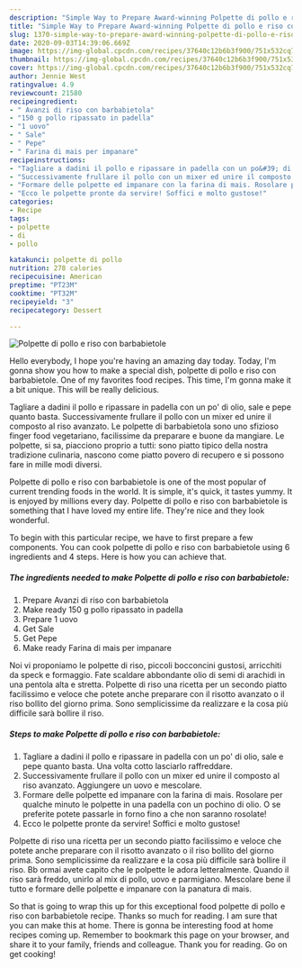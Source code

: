 ```yaml
---
description: "Simple Way to Prepare Award-winning Polpette di pollo e riso con barbabietole"
title: "Simple Way to Prepare Award-winning Polpette di pollo e riso con barbabietole"
slug: 1370-simple-way-to-prepare-award-winning-polpette-di-pollo-e-riso-con-barbabietole
date: 2020-09-03T14:39:06.669Z
image: https://img-global.cpcdn.com/recipes/37640c12b6b3f900/751x532cq70/polpette-di-pollo-e-riso-con-barbabietole-recipe-main-photo.jpg
thumbnail: https://img-global.cpcdn.com/recipes/37640c12b6b3f900/751x532cq70/polpette-di-pollo-e-riso-con-barbabietole-recipe-main-photo.jpg
cover: https://img-global.cpcdn.com/recipes/37640c12b6b3f900/751x532cq70/polpette-di-pollo-e-riso-con-barbabietole-recipe-main-photo.jpg
author: Jennie West
ratingvalue: 4.9
reviewcount: 21580
recipeingredient:
- " Avanzi di riso con barbabietola"
- "150 g pollo ripassato in padella"
- "1 uovo"
- " Sale"
- " Pepe"
- " Farina di mais per impanare"
recipeinstructions:
- "Tagliare a dadini il pollo e ripassare in padella con un po&#39; di olio, sale e pepe quanto basta. Una volta cotto lasciarlo raffreddare."
- "Successivamente frullare il pollo con un mixer ed unire il composto al riso avanzato. Aggiungere un uovo e mescolare."
- "Formare delle polpette ed impanare con la farina di mais. Rosolare per qualche minuto le polpette in una padella con un pochino di olio. O se preferite potete passarle in forno fino a che non saranno rosolate!"
- "Ecco le polpette pronte da servire! Soffici e molto gustose!"
categories:
- Recipe
tags:
- polpette
- di
- pollo

katakunci: polpette di pollo 
nutrition: 278 calories
recipecuisine: American
preptime: "PT23M"
cooktime: "PT32M"
recipeyield: "3"
recipecategory: Dessert

---
```



![Polpette di pollo e riso con barbabietole](https://img-global.cpcdn.com/recipes/37640c12b6b3f900/751x532cq70/polpette-di-pollo-e-riso-con-barbabietole-recipe-main-photo.jpg)

Hello everybody, I hope you're having an amazing day today. Today, I'm gonna show you how to make a special dish, polpette di pollo e riso con barbabietole. One of my favorites food recipes. This time, I'm gonna make it a bit unique. This will be really delicious.

Tagliare a dadini il pollo e ripassare in padella con un po&#39; di olio, sale e pepe quanto basta. Successivamente frullare il pollo con un mixer ed unire il composto al riso avanzato. Le polpette di barbabietola sono uno sfizioso finger food vegetariano, facilissime da preparare e buone da mangiare. Le polpette, si sa, piacciono proprio a tutti: sono piatto tipico della nostra tradizione culinaria, nascono come piatto povero di recupero e si possono fare in mille modi diversi.

Polpette di pollo e riso con barbabietole is one of the most popular of current trending foods in the world. It is simple, it's quick, it tastes yummy. It is enjoyed by millions every day. Polpette di pollo e riso con barbabietole is something that I have loved my entire life. They're nice and they look wonderful.


To begin with this particular recipe, we have to first prepare a few components. You can cook polpette di pollo e riso con barbabietole using 6 ingredients and 4 steps. Here is how you can achieve that.

<!--inarticleads1-->

##### The ingredients needed to make Polpette di pollo e riso con barbabietole:

1. Prepare  Avanzi di riso con barbabietola
1. Make ready 150 g pollo ripassato in padella
1. Prepare 1 uovo
1. Get  Sale
1. Get  Pepe
1. Make ready  Farina di mais per impanare


Noi vi proponiamo le polpette di riso, piccoli bocconcini gustosi, arricchiti da speck e formaggio. Fate scaldare abbondante olio di semi di arachidi in una pentola alta e stretta. Polpette di riso una ricetta per un secondo piatto facilissimo e veloce che potete anche preparare con il risotto avanzato o il riso bollito del giorno prima. Sono semplicissime da realizzare e la cosa più difficile sarà bollire il riso. 

<!--inarticleads2-->

##### Steps to make Polpette di pollo e riso con barbabietole:

1. Tagliare a dadini il pollo e ripassare in padella con un po&#39; di olio, sale e pepe quanto basta. Una volta cotto lasciarlo raffreddare.
1. Successivamente frullare il pollo con un mixer ed unire il composto al riso avanzato. Aggiungere un uovo e mescolare.
1. Formare delle polpette ed impanare con la farina di mais. Rosolare per qualche minuto le polpette in una padella con un pochino di olio. O se preferite potete passarle in forno fino a che non saranno rosolate!
1. Ecco le polpette pronte da servire! Soffici e molto gustose!


Polpette di riso una ricetta per un secondo piatto facilissimo e veloce che potete anche preparare con il risotto avanzato o il riso bollito del giorno prima. Sono semplicissime da realizzare e la cosa più difficile sarà bollire il riso. Bb ormai avete capito che le polpette le adora letteralmente. Quando il riso sarà freddo, unirlo al mix di pollo, uovo e parmigiano. Mescolare bene il tutto e formare delle polpette e impanare con la panatura di mais. 

So that is going to wrap this up for this exceptional food polpette di pollo e riso con barbabietole recipe. Thanks so much for reading. I am sure that you can make this at home. There is gonna be interesting food at home recipes coming up. Remember to bookmark this page on your browser, and share it to your family, friends and colleague. Thank you for reading. Go on get cooking!

